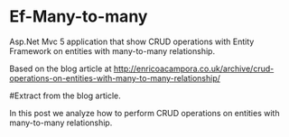 # Ef-Many-to-many

Asp.Net Mvc 5 application that show CRUD operations with Entity Framework on entities with many-to-many relationship.

Based on the blog article at http://enricoacampora.co.uk/archive/crud-operations-on-entities-with-many-to-many-relationship/

#Extract from the blog article.

In this post we analyze how to perform CRUD operations on entities with many-to-many relationship.
